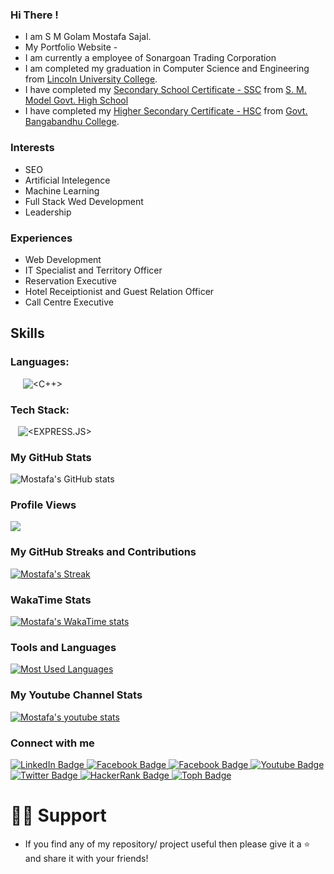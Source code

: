 ### Hi There !
* I am S M Golam Mostafa Sajal.
* My Portfolio Website -
* I am currently a employee of Sonargoan Trading Corporation
* I am completed my graduation in Computer Science and Engineering from [Lincoln University College](https://www.bracu.ac.bd/).
* I have completed my [Secondary School Certificate - SSC](https://en.wikipedia.org/wiki/Secondary_School_Certificate) from [S. M. Model Govt. High School
](https://sfxgsc.edu.bd/)
* I have completed my [Higher Secondary Certificate - HSC](https://en.wikipedia.org/wiki/Higher_Secondary_Certificate) from [Govt. Bangabandhu College](https://iscm.edu.bd/).

### Interests
* SEO
* Artificial Intelegence
* Machine Learning
* Full Stack Wed Development
* Leadership
  
### Experiences
* Web Development
* IT Specialist and Territory Officer
* Reservation Executive
* Hotel Receiptionist and Guest Relation Officer
* Call Centre Executive

## Skills
### Languages:
![<PYTHON>](https://img.shields.io/badge/Python-3776AB?style=for-the-badge&logo=python&logoColor=white)
![<HTML5>](https://img.shields.io/badge/HTML5-E34F26?style=for-the-badge&logo=html5&logoColor=white)
![<CSS3>](https://img.shields.io/badge/CSS3-1572B6?style=for-the-badge&logo=css3&logoColor=white)
![<JAVASCRIPT>](https://img.shields.io/badge/JavaScript-F7DF1E?style=for-the-badge&logo=javascript&logoColor=black)
![<C>](https://img.shields.io/badge/C%2B%2B-00599C?style=for-the-badge&logo=c%2B%2B&logoColor=white)
![<C++>](https://img.shields.io/badge/C-00599C?style=for-the-badge&logo=c&logoColor=white)
![<JAVA>](https://img.shields.io/badge/Java-ED8B00?style=for-the-badge&logo=java&logoColor=white)
![<PHP>](https://img.shields.io/badge/PHP-777BB4?style=for-the-badge&logo=php&logoColor=white)
### Tech Stack:
![<REACT>](https://img.shields.io/badge/React-black?style=for-the-badge&logo=react&logoColor=white)
![<GITHUB>](https://img.shields.io/badge/Github-black?style=for-the-badge&logo=github&logoColor=white)
![<DJANGO>](https://img.shields.io/badge/Django-black?style=for-the-badge&logo=django&logoColor=white)
![<EXPRESS.JS>](https://img.shields.io/badge/express.js-black?style=for-the-badge&logo=express.js&logoColor=white)
![<FIREBASE>](https://img.shields.io/badge/Firebase-ED8B00?style=for-the-badge&logo=firebase&logoColor=white)
![<TAILWIND>](https://img.shields.io/badge/Tailwind-ED8B00?style=for-the-badge&logo=tailwind&logoColor=white)


### My GitHub Stats
![Mostafa's GitHub stats](https://github-readme-stats.vercel.app/api?username=mostafasajal&show_icons=true&theme=chartreuse-dark)

### Profile Views
![](https://komarev.com/ghpvc/?username=mostafasajal&style=flat&label=Profile+Views&base=100)

### My GitHub Streaks and Contributions
[![Mostafa's Streak](http://github-readme-streak-stats.herokuapp.com?user=mostafasajal&theme=dark&background=000000)](https://git.io/streak-stats)

### WakaTime Stats
[![Mostafa's WakaTime stats](https://github-readme-stats.vercel.app/api/wakatime?username=)](https://github.com/anuraghazra/github-readme-stats)

### Tools and Languages 
[![Most Used Languages](https://github-readme-stats.vercel.app/api/top-langs/?username=mostafasajal&layout=compact&theme=vision-friendly-dark)](https://github.com/anuraghazra/github-readme-stats)      

### My Youtube Channel Stats
[![Mostafa's youtube stats](https://youtube-stats-card.vercel.app/api?channelid=UCe7UvXpfUbNrwRbH2JVp1Ng&layout=center&theme=higncontrast)](https://www.youtube.com/channel/UCe7UvXpfUbNrwRbH2JVp1Ng)

### Connect with me

<div id="badges">
  <a href="https://linkedin.com/in/">
    <img src="https://img.shields.io/badge/LinkedIn-blue?style=for-the-badge&logo=linkedin&logoColor=white" alt="LinkedIn Badge"/>
  </a>
  
  <a href="https://www.facebook.com/mostafa.sajal">
    <img src="https://img.shields.io/badge/Facebook-1877F2?style=for-the-badge&logo=facebook&logoColor=white" alt="Facebook Badge"/>
  </a>
  
  <a href="https://www.instagram.com/">
    <img src="https://img.shields.io/badge/Instagram-E4405F?style=for-the-badge&logo=instagram&logoColor=white" alt="Facebook Badge"/>
  </a>
  
  <a href="https://www.youtube.com/channel/">
    <img src="https://img.shields.io/badge/YouTube-red?style=for-the-badge&logo=youtube&logoColor=white" alt="Youtube Badge"/>
  </a>
  
  <a href="https://twitter.com/">
    <img src="https://img.shields.io/badge/Twitter-blue?style=for-the-badge&logo=twitter&logoColor=white" alt="Twitter Badge"/>
  </a>
  
  <a href="https://www.hackerrank.com/">
    <img src="https://img.shields.io/badge/HackerRank-black?style=for-the-badge&logo=hackerrank&logoColor=white" alt="HackerRank Badge"/>
  </a>

  <a href="https://toph.co/u/"/>
    <img src="https://img.shields.io/badge/Toph-white?style=for-the-badge&logo=toph&logoColor=black" alt="Toph Badge"/>
  </a>
  
</div>

# 🙋‍♂️ Support
* If you find any of my repository/ project useful then please give it a ⭐ and share it with your friends!

